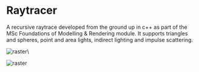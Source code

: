 # Raytracer

A recursive raytrace developed from the ground up in c++ as part of the MSc Foundations of Modelling & Rendering module. It supports triangles and spheres, point and area lights, indirect lighting and impulse scattering.


![raster](https://user-images.githubusercontent.com/19236056/35196036-afbe7b5a-fec4-11e7-9a23-268f1b8b2f5a.png)\

![raster](https://user-images.githubusercontent.com/19236056/47301638-a1b31b00-d61f-11e8-93b8-569ba5f50dba.png)
